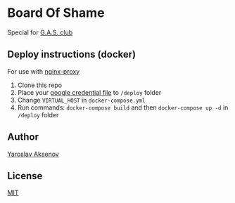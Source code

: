 # Board Of Shame

Special for [G.A.S. club](https://vk.com/gasclub)

## Deploy instructions (docker)

For use with [nginx-proxy](https://github.com/jwilder/nginx-proxy)

1. Clone this repo
2. Place your [google credential file](https://github.com/google/google-auth-library-nodejs#download-your-service-account-credentials-json-file) to `/deploy` folder
3. Change `VIRTUAL_HOST` in `docker-compose.yml`
4. Run commands: `docker-compose build` and then `docker-compose up -d` in `/deploy` folder

## Author

[Yaroslav Aksenov](https://github.com/flareair)

## License

[MIT](LICENSE)